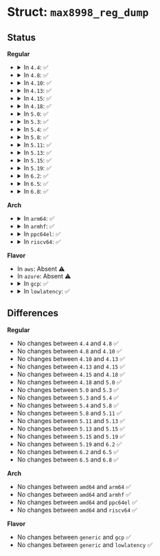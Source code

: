 # Struct: <code>max8998_reg_dump</code>

## Status
<b>Regular</b>
<ul>
<li>
<details>
<summary>In <code>4.4</code>: ✅</summary>

```c
struct max8998_reg_dump {
    u8 addr;
    u8 val;
};
```
</details>
</li>
<li>
<details>
<summary>In <code>4.8</code>: ✅</summary>

```c
struct max8998_reg_dump {
    u8 addr;
    u8 val;
};
```
</details>
</li>
<li>
<details>
<summary>In <code>4.10</code>: ✅</summary>

```c
struct max8998_reg_dump {
    u8 addr;
    u8 val;
};
```
</details>
</li>
<li>
<details>
<summary>In <code>4.13</code>: ✅</summary>

```c
struct max8998_reg_dump {
    u8 addr;
    u8 val;
};
```
</details>
</li>
<li>
<details>
<summary>In <code>4.15</code>: ✅</summary>

```c
struct max8998_reg_dump {
    u8 addr;
    u8 val;
};
```
</details>
</li>
<li>
<details>
<summary>In <code>4.18</code>: ✅</summary>

```c
struct max8998_reg_dump {
    u8 addr;
    u8 val;
};
```
</details>
</li>
<li>
<details>
<summary>In <code>5.0</code>: ✅</summary>

```c
struct max8998_reg_dump {
    u8 addr;
    u8 val;
};
```
</details>
</li>
<li>
<details>
<summary>In <code>5.3</code>: ✅</summary>

```c
struct max8998_reg_dump {
    u8 addr;
    u8 val;
};
```
</details>
</li>
<li>
<details>
<summary>In <code>5.4</code>: ✅</summary>

```c
struct max8998_reg_dump {
    u8 addr;
    u8 val;
};
```
</details>
</li>
<li>
<details>
<summary>In <code>5.8</code>: ✅</summary>

```c
struct max8998_reg_dump {
    u8 addr;
    u8 val;
};
```
</details>
</li>
<li>
<details>
<summary>In <code>5.11</code>: ✅</summary>

```c
struct max8998_reg_dump {
    u8 addr;
    u8 val;
};
```
</details>
</li>
<li>
<details>
<summary>In <code>5.13</code>: ✅</summary>

```c
struct max8998_reg_dump {
    u8 addr;
    u8 val;
};
```
</details>
</li>
<li>
<details>
<summary>In <code>5.15</code>: ✅</summary>

```c
struct max8998_reg_dump {
    u8 addr;
    u8 val;
};
```
</details>
</li>
<li>
<details>
<summary>In <code>5.19</code>: ✅</summary>

```c
struct max8998_reg_dump {
    u8 addr;
    u8 val;
};
```
</details>
</li>
<li>
<details>
<summary>In <code>6.2</code>: ✅</summary>

```c
struct max8998_reg_dump {
    u8 addr;
    u8 val;
};
```
</details>
</li>
<li>
<details>
<summary>In <code>6.5</code>: ✅</summary>

```c
struct max8998_reg_dump {
    u8 addr;
    u8 val;
};
```
</details>
</li>
<li>
<details>
<summary>In <code>6.8</code>: ✅</summary>

```c
struct max8998_reg_dump {
    u8 addr;
    u8 val;
};
```
</details>
</li>
</ul>
<b>Arch</b>
<ul>
<li>
<details>
<summary>In <code>arm64</code>: ✅</summary>

```c
struct max8998_reg_dump {
    u8 addr;
    u8 val;
};
```
</details>
</li>
<li>
<details>
<summary>In <code>armhf</code>: ✅</summary>

```c
struct max8998_reg_dump {
    u8 addr;
    u8 val;
};
```
</details>
</li>
<li>
<details>
<summary>In <code>ppc64el</code>: ✅</summary>

```c
struct max8998_reg_dump {
    u8 addr;
    u8 val;
};
```
</details>
</li>
<li>
<details>
<summary>In <code>riscv64</code>: ✅</summary>

```c
struct max8998_reg_dump {
    u8 addr;
    u8 val;
};
```
</details>
</li>
</ul>
<b>Flavor</b>
<ul>
<li>
In <code>aws</code>: Absent ⚠️
</li>
<li>
In <code>azure</code>: Absent ⚠️
</li>
<li>
<details>
<summary>In <code>gcp</code>: ✅</summary>

```c
struct max8998_reg_dump {
    u8 addr;
    u8 val;
};
```
</details>
</li>
<li>
<details>
<summary>In <code>lowlatency</code>: ✅</summary>

```c
struct max8998_reg_dump {
    u8 addr;
    u8 val;
};
```
</details>
</li>
</ul>

## Differences
<b>Regular</b>
<ul>
<li>
No changes between <code>4.4</code> and <code>4.8</code> ✅
</li>
<li>
No changes between <code>4.8</code> and <code>4.10</code> ✅
</li>
<li>
No changes between <code>4.10</code> and <code>4.13</code> ✅
</li>
<li>
No changes between <code>4.13</code> and <code>4.15</code> ✅
</li>
<li>
No changes between <code>4.15</code> and <code>4.18</code> ✅
</li>
<li>
No changes between <code>4.18</code> and <code>5.0</code> ✅
</li>
<li>
No changes between <code>5.0</code> and <code>5.3</code> ✅
</li>
<li>
No changes between <code>5.3</code> and <code>5.4</code> ✅
</li>
<li>
No changes between <code>5.4</code> and <code>5.8</code> ✅
</li>
<li>
No changes between <code>5.8</code> and <code>5.11</code> ✅
</li>
<li>
No changes between <code>5.11</code> and <code>5.13</code> ✅
</li>
<li>
No changes between <code>5.13</code> and <code>5.15</code> ✅
</li>
<li>
No changes between <code>5.15</code> and <code>5.19</code> ✅
</li>
<li>
No changes between <code>5.19</code> and <code>6.2</code> ✅
</li>
<li>
No changes between <code>6.2</code> and <code>6.5</code> ✅
</li>
<li>
No changes between <code>6.5</code> and <code>6.8</code> ✅
</li>
</ul>
<b>Arch</b>
<ul>
<li>
No changes between <code>amd64</code> and <code>arm64</code> ✅
</li>
<li>
No changes between <code>amd64</code> and <code>armhf</code> ✅
</li>
<li>
No changes between <code>amd64</code> and <code>ppc64el</code> ✅
</li>
<li>
No changes between <code>amd64</code> and <code>riscv64</code> ✅
</li>
</ul>
<b>Flavor</b>
<ul>
<li>
No changes between <code>generic</code> and <code>gcp</code> ✅
</li>
<li>
No changes between <code>generic</code> and <code>lowlatency</code> ✅
</li>
</ul>
